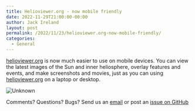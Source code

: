 ```yaml
---
title: Helioviewer.org - now mobile friendly
date: 2022-11-29T21:00:00-00:00
author: Jack Ireland
layout: post
permalink: /2022/11/23/helioviewer.org-now-mobile-friendly/
categories:
  - General
---
```


[helioviewer.org](https://www.helioviewer.org) is now much easier to use on mobile devices. You can view the latest images of the Sun and inner heliosphere, overlay features and events, and make screenshots and movies, just as you can using [helioviewer.org](https://www.helioviewer.org) on a laptop or desktop.

![Unknown](https://user-images.githubusercontent.com/983575/203576629-85a6b077-5fad-4287-a960-7aad7157c635.jpeg)

Comments? Questions? Bugs? Send us an [email](mailto:helioviewerdevelopment@nasa.onmicrosoft.com) or post an [issue on GitHub](https://github.com/Helioviewer-Project/helioviewer.org/issues)
